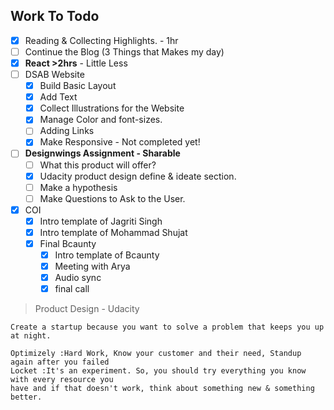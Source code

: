 ## Work To Todo
- [x] Reading & Collecting Highlights. - 1hr
- [ ] Continue the Blog (3 Things that Makes my day)
- [x] **React >2hrs** - Little Less
- [ ] DSAB Website
  - [x] Build Basic Layout
  - [x] Add Text
  - [x] Collect Illustrations for the Website
  - [x] Manage Color and font-sizes.
  - [ ] Adding Links
  - [x] Make Responsive - Not completed yet!
- [ ] **Designwings Assignment - Sharable**
  - [ ] What this product will offer?
  - [x] Udacity product design define & ideate section.
  - [ ] Make a hypothesis
  - [ ] Make Questions to Ask to the User.
- [x] COI 
  - [x] Intro template of Jagriti Singh
  - [x] Intro template of Mohammad Shujat
  - [x] Final Bcaunty
    - [x] Intro template of Bcaunty
    - [x] Meeting with Arya
    - [x] Audio sync
    - [x] final call

> Product Design - Udacity
```It's not a good idea to create a Startup, just because you wanna create a startup. 
Create a startup because you want to solve a problem that keeps you up at night.

Optimizely :Hard Work, Know your customer and their need, Standup again after you failed
Locket :It's an experiment. So, you should try everything you know with every resource you 
have and if that doesn't work, think about something new & something better.
